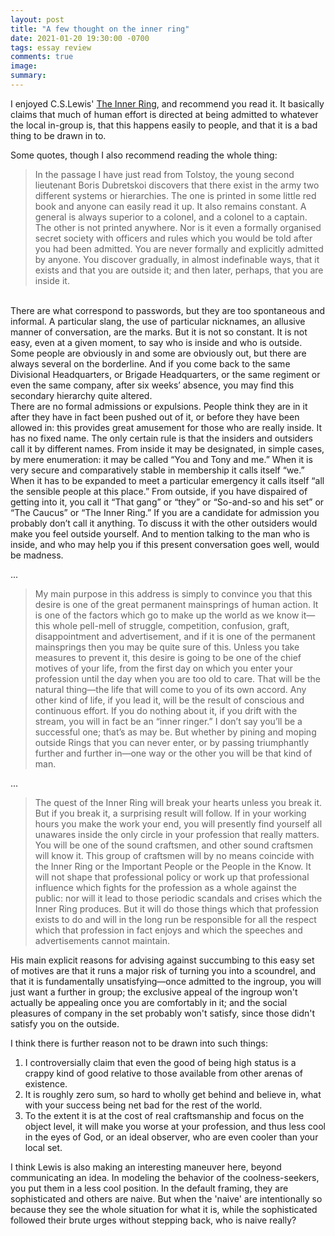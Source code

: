 ```yaml
---
layout: post
title: "A few thought on the inner ring"
date: 2021-01-20 19:30:00 -0700
tags: essay review
comments: true
image:
summary:
---
```


I enjoyed C.S.Lewis' [The Inner Ring](https://www.lewissociety.org/innerring/), and recommend you read it. It basically claims that much of human effort is directed at being admitted to whatever the local in-group is, that this happens easily to people, and that it is a bad thing to be drawn in to.

Some quotes, though I also recommend reading the whole thing:

>In the passage I have just read from Tolstoy, the young second lieutenant Boris Dubretskoi discovers that there exist in the army two different systems or hierarchies. The one is printed in some little red book and anyone can easily read it up. It also remains constant. A general is always superior to a colonel, and a colonel to a captain. The other is not printed anywhere. Nor is it even a formally organised secret society with officers and rules which you would be told after you had been admitted. You are never formally and explicitly admitted by anyone. You discover gradually, in almost indefinable ways, that it exists and that you are outside it; and then later, perhaps, that you are inside it.
<br>
There are what correspond to passwords, but they are too spontaneous and informal. A particular slang, the use of particular nicknames, an allusive manner of conversation, are the marks. But it is not so constant. It is not easy, even at a given moment, to say who is inside and who is outside. Some people are obviously in and some are obviously out, but there are always several on the borderline. And if you come back to the same Divisional Headquarters, or Brigade Headquarters, or the same regiment or even the same company, after six weeks’ absence, you may find this secondary hierarchy quite altered.
<br>
There are no formal admissions or expulsions. People think they are in it after they have in fact been pushed out of it, or before they have been allowed in: this provides great amusement for those who are really inside. It has no fixed name. The only certain rule is that the insiders and outsiders call it by different names. From inside it may be designated, in simple cases, by mere enumeration: it may be called “You and Tony and me.” When it is very secure and comparatively stable in membership it calls itself “we.” When it has to be expanded to meet a particular emergency it calls itself “all the sensible people at this place.” From outside, if you have dispaired of getting into it, you call it “That gang” or “they” or “So-and-so and his set” or “The Caucus” or “The Inner Ring.” If you are a candidate for admission you probably don’t call it anything. To discuss it with the other outsiders would make you feel outside yourself. And to mention talking to the man who is inside, and who may help you if this present conversation goes well, would be madness.

...

>My main purpose in this address is simply to convince you that this desire is one of the great permanent mainsprings of human action. It is one of the factors which go to make up the world as we know it—this whole pell-mell of struggle, competition, confusion, graft, disappointment and advertisement, and if it is one of the permanent mainsprings then you may be quite sure of this. Unless you take measures to prevent it, this desire is going to be one of the chief motives of your life, from the first day on which you enter your profession until the day when you are too old to care. That will be the natural thing—the life that will come to you of its own accord. Any other kind of life, if you lead it, will be the result of conscious and continuous effort. If you do nothing about it, if you drift with the stream, you will in fact be an “inner ringer.” I don’t say you’ll be a successful one; that’s as may be. But whether by pining and moping outside Rings that you can never enter, or by passing triumphantly further and further in—one way or the other you will be that kind of man.

...

>The quest of the Inner Ring will break your hearts unless you break it. But if you break it, a surprising result will follow. If in your working hours you make the work your end, you will presently find yourself all unawares inside the only circle in your profession that really matters. You will be one of the sound craftsmen, and other sound craftsmen will know it. This group of craftsmen will by no means coincide with the Inner Ring or the Important People or the People in the Know. It will not shape that professional policy or work up that professional influence which fights for the profession as a whole against the public: nor will it lead to those periodic scandals and crises which the Inner Ring produces. But it will do those things which that profession exists to do and will in the long run be responsible for all the respect which that profession in fact enjoys and which the speeches and advertisements cannot maintain.

His main explicit reasons for advising against succumbing to this easy set of motives are that it runs a major risk of turning you into a scoundrel, and that it is fundamentally unsatisfying&mdash;once admitted to the ingroup, you will just want a further in group; the exclusive appeal of the ingroup won't actually be appealing once you are comfortably in it; and the social pleasures of company in the set probably won't satisfy, since those didn't satisfy you on the outside.

I think there is further reason not to be drawn into such things:

1. I controversially claim that even the good of being high status is a crappy kind of good relative to those available from other arenas of existence.
2. It is roughly zero sum, so hard to wholly get behind and believe in, what with your success being net bad for the rest of the world.
3. To the extent it is at the cost of real craftsmanship and focus on the object level, it will make you worse at your profession, and thus less cool in the eyes of God, or an ideal observer, who are even cooler than your local set.

I think Lewis is also making an interesting maneuver here, beyond communicating an idea. In modeling the behavior of the coolness-seekers, you put them in a less cool position. In the default framing, they are sophisticated and others are naive. But when the 'naive' are intentionally so because they see the whole situation for what it is, while the sophisticated followed their brute urges without stepping back, who is naive really?
